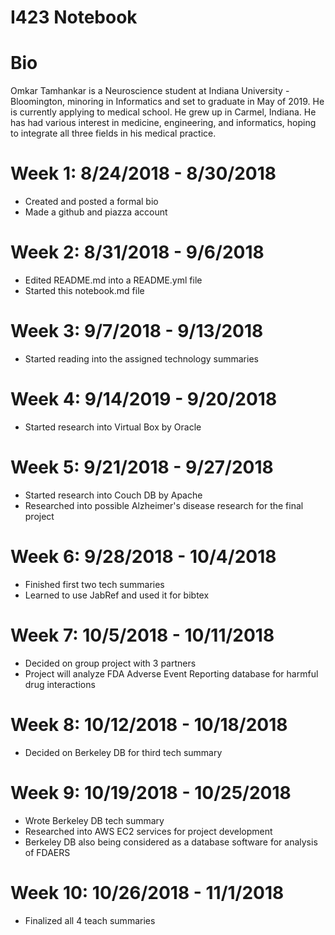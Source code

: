 # I423 Notebook

# Bio
Omkar Tamhankar is a Neuroscience student at Indiana University - Bloomington, minoring in Informatics and set to graduate in May of 2019. He is currently applying to medical school. He grew up in Carmel, Indiana. He has had various interest in medicine, engineering, and informatics, hoping to integrate all three fields in his medical practice.

# Week 1: 8/24/2018 - 8/30/2018
  * Created and posted a formal bio
  * Made a github and piazza account
# Week 2: 8/31/2018 - 9/6/2018
  * Edited README.md into a README.yml file
  * Started this notebook.md file
# Week 3: 9/7/2018 - 9/13/2018
  * Started reading into the assigned technology summaries
# Week 4: 9/14/2019 - 9/20/2018
  * Started research into Virtual Box by Oracle
# Week 5: 9/21/2018 - 9/27/2018
  * Started research into Couch DB by Apache
  * Researched into possible Alzheimer's disease research for the final project
# Week 6: 9/28/2018 - 10/4/2018
  * Finished first two tech summaries
  * Learned to use JabRef and used it for bibtex
# Week 7: 10/5/2018 - 10/11/2018
  * Decided on group project with 3 partners
  * Project will analyze FDA Adverse Event Reporting database for harmful drug interactions
# Week 8: 10/12/2018 - 10/18/2018
  * Decided on Berkeley DB for third tech summary
# Week 9: 10/19/2018 - 10/25/2018
  * Wrote Berkeley DB tech summary
  * Researched into AWS EC2 services for project development
  * Berkeley DB also being considered as a database software for analysis of FDAERS
# Week 10: 10/26/2018 - 11/1/2018
  * Finalized all 4 teach summaries
